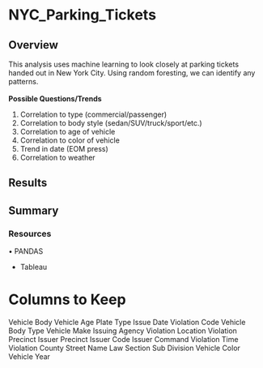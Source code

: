 # NYC_Parking_Tickets
## Overview
This analysis uses machine learning to look closely at parking tickets handed out in New York City. Using random foresting, we can identify any patterns. </br>
</br>
**Possible Questions/Trends**
1. Correlation to type (commercial/passenger)
2. Correlation to body style (sedan/SUV/truck/sport/etc.)
3. Correlation to age of vehicle
4. Correlation to color of vehicle
5. Trend in date (EOM press)
6. Correlation to weather

## Results

## Summary 

### Resources 

•	PANDAS
* Tableau 




# Columns to Keep

Vehicle Body
Vehicle Age 
Plate Type
Issue Date
Violation Code
Vehicle Body Type
Vehicle Make
Issuing Agency
Violation Location
Violation Precinct
Issuer Precinct
Issuer Code
Issuer Command
Violation Time
Violation County
Street Name
Law Section
Sub Division
Vehicle Color
Vehicle Year

